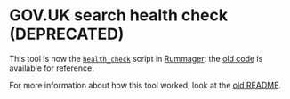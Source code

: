 GOV.UK search health check (DEPRECATED)
=======================================

This tool is now the
[`health_check`](https://github.com/alphagov/rummager/blob/master/bin/health_check)
script in [Rummager](https://github.com/alphagov/rummager): the [old code] is
available for reference.

For more information about how this tool worked, look at the [old README].

[old code]: https://github.com/alphagov/govuk-search-health/tree/767198fa2ed
[old README]: https://github.com/alphagov/govuk-search-health/blob/767198fa2ed/README.md
